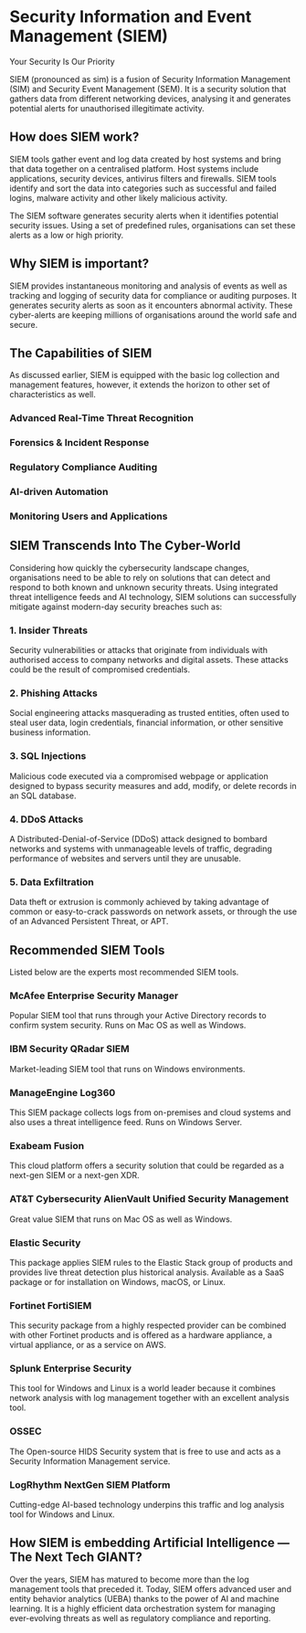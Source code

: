 # Security Information and Event Management (SIEM)
Your Security Is Our Priority

SIEM (pronounced as sim) is a fusion of Security Information Management (SIM) and Security Event Management (SEM). It is a security solution that gathers data from different networking devices, analysing it and generates potential alerts for unauthorised illegitimate activity.

## How does SIEM work?
SIEM tools gather event and log data created by host systems and bring that data together on a centralised platform. Host systems include applications, security devices, antivirus filters and firewalls. SIEM tools identify and sort the data into categories such as successful and failed logins, malware activity and other likely malicious activity.

The SIEM software generates security alerts when it identifies potential security issues. Using a set of predefined rules, organisations can set these alerts as a low or high priority.

## Why SIEM is important?
SIEM provides instantaneous monitoring and analysis of events as well as tracking and logging of security data for compliance or auditing purposes. It generates security alerts as soon as it encounters abnormal activity. These cyber-alerts are keeping millions of organisations around the world safe and secure.

## The Capabilities of SIEM
As discussed earlier, SIEM is equipped with the basic log collection and management features, however, it extends the horizon to other set of characteristics as well.

### Advanced Real-Time Threat Recognition
### Forensics & Incident Response
### Regulatory Compliance Auditing
### AI-driven Automation
### Monitoring Users and Applications

## SIEM Transcends Into The Cyber-World
Considering how quickly the cybersecurity landscape changes, organisations need to be able to rely on solutions that can detect and respond to both known and unknown security threats. Using integrated threat intelligence feeds and AI technology, SIEM solutions can successfully mitigate against modern-day security breaches such as:

### 1. Insider Threats
Security vulnerabilities or attacks that originate from individuals with authorised access to company networks and digital assets. These attacks could be the result of compromised credentials.

### 2. Phishing Attacks
Social engineering attacks masquerading as trusted entities, often used to steal user data, login credentials, financial information, or other sensitive business information.

### 3. SQL Injections
Malicious code executed via a compromised webpage or application designed to bypass security measures and add, modify, or delete records in an SQL database.

### 4. DDoS Attacks
A Distributed-Denial-of-Service (DDoS) attack designed to bombard networks and systems with unmanageable levels of traffic, degrading performance of websites and servers until they are unusable.

### 5. Data Exfiltration
Data theft or extrusion is commonly achieved by taking advantage of common or easy-to-crack passwords on network assets, or through the use of an Advanced Persistent Threat, or APT.


## Recommended SIEM Tools
Listed below are the experts most recommended SIEM tools.

### McAfee Enterprise Security Manager
Popular SIEM tool that runs through your Active Directory records to confirm system security. Runs on Mac OS as well as Windows.

### IBM Security QRadar SIEM
Market-leading SIEM tool that runs on Windows environments.

### ManageEngine Log360
This SIEM package collects logs from on-premises and cloud systems and also uses a threat intelligence feed. Runs on Windows Server.

### Exabeam Fusion
This cloud platform offers a security solution that could be regarded as a next-gen SIEM or a next-gen XDR.

### AT&T Cybersecurity AlienVault Unified Security Management
Great value SIEM that runs on Mac OS as well as Windows.

### Elastic Security
This package applies SIEM rules to the Elastic Stack group of products and provides live threat detection plus historical analysis. Available as a SaaS package or for installation on Windows, macOS, or Linux.

### Fortinet FortiSIEM
This security package from a highly respected provider can be combined with other Fortinet products and is offered as a hardware appliance, a virtual appliance, or as a service on AWS.

### Splunk Enterprise Security
This tool for Windows and Linux is a world leader because it combines network analysis with log management together with an excellent analysis tool.

### OSSEC
The Open-source HIDS Security system that is free to use and acts as a Security Information Management service.

### LogRhythm NextGen SIEM Platform
Cutting-edge AI-based technology underpins this traffic and log analysis tool for Windows and Linux.

## How SIEM is embedding Artificial Intelligence — The Next Tech GIANT?
Over the years, SIEM has matured to become more than the log management tools that preceded it. Today, SIEM offers advanced user and entity behavior analytics (UEBA) thanks to the power of AI and machine learning. It is a highly efficient data orchestration system for managing ever-evolving threats as well as regulatory compliance and reporting.
